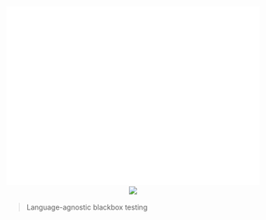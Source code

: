 <p align="center">
<img src="qubist_white.png#gh-dark-mode-only"></img>
<img src="qubist_dark.png#gh-light-mode-only"></img>
</p>

> Language-agnostic blackbox testing